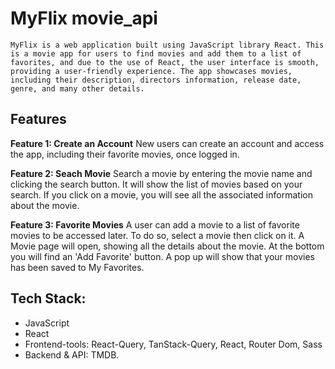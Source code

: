 # MyFlix movie_api
```
MyFlix is a web application built using JavaScript library React. This is a movie app for users to find movies and add them to a list of favorites, and due to the use of React, the user interface is smooth, providing a user-friendly experience. The app showcases movies, including their description, directors information, release date, genre, and many other details.
```


## Features

**Feature 1: Create an Account**
New users can create an account and access the app, including their favorite movies, once logged in.

**Feature 2: Seach Movie**
Search a movie by entering the movie name and clicking the search button. It will show the list of movies based on your search. If you click on a movie, you will see all the associated information about the movie.

**Feature 3: Favorite Movies**
A user can add a movie to a list of favorite movies to be accessed later. To do so, select a movie then click on it. A Movie page will open, showing all the details about the movie. At the bottom you will find an 'Add Favorite' button. A pop up will show that your movies has been saved to My Favorites.



## Tech Stack:
- JavaScript
- React
- Frontend-tools: React-Query, TanStack-Query, React, Router Dom, Sass
- Backend & API: TMDB.

